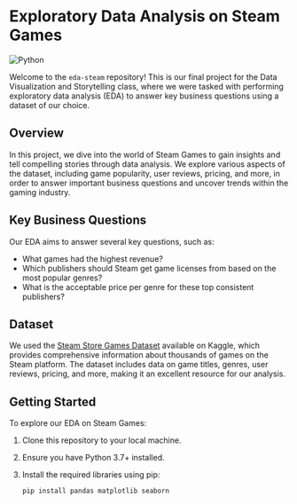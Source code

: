 # Exploratory Data Analysis on Steam Games

![Python](https://img.shields.io/badge/Python-3.7%20%7C%203.8%20%7C%203.9-blue)

Welcome to the `eda-steam` repository! This is our final project for the Data Visualization and Storytelling class, where we were tasked with performing exploratory data analysis (EDA) to answer key business questions using a dataset of our choice.

## Overview

In this project, we dive into the world of Steam Games to gain insights and tell compelling stories through data analysis. We explore various aspects of the dataset, including game popularity, user reviews, pricing, and more, in order to answer important business questions and uncover trends within the gaming industry.

## Key Business Questions

Our EDA aims to answer several key questions, such as:

- What games had the highest revenue?
- Which publishers should Steam get game licenses from based on the most popular genres?
- What is the acceptable price per genre for these top consistent publishers?

## Dataset

We used the [Steam Store Games Dataset](https://www.kaggle.com/datasets/nikdavis/steam-store-games) available on Kaggle, which provides comprehensive information about thousands of games on the Steam platform. The dataset includes data on game titles, genres, user reviews, pricing, and more, making it an excellent resource for our analysis.

## Getting Started

To explore our EDA on Steam Games:

1. Clone this repository to your local machine.

2. Ensure you have Python 3.7+ installed.

3. Install the required libraries using pip:

   ```shell
   pip install pandas matplotlib seaborn
